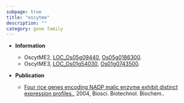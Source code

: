 ```yaml
---
subpage: true
title: "oscytme"
description: ""
category: gene family
---
```


* **Information**  
    + OscytME2, [LOC_Os05g09440](http://rice.plantbiology.msu.edu/cgi-bin/ORF_infopage.cgi?orf=LOC_Os05g09440), [Os05g0186300](http://rapdb.dna.affrc.go.jp/viewer/gbrowse_details/irgsp1?name=Os05g0186300).
    + OscytME3, [LOC_Os01g54030](http://rice.plantbiology.msu.edu/cgi-bin/ORF_infopage.cgi?orf=LOC_Os01g54030), [Os01g0743500](http://rapdb.dna.affrc.go.jp/viewer/gbrowse_details/irgsp1?name=Os01g0743500).

* **Publication**  
    + [Four rice genes encoding NADP malic enzyme exhibit distinct expression profiles.](http://www.ncbi.nlm.nih.gov/pubmed?term=Four+rice+genes+encoding+NADP+malic+enzyme+exhibit+distinct+expression+profiles.%5BTitle%5D), 2004, Biosci. Biotechnol. Biochem..


